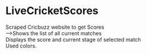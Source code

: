 # LiveCricketScores
Scraped Cricbuzz website to get Scores<br>
-->Shows the list of all current matches<br>
Displays the score and current stage of selected match<br>
Used colors.
